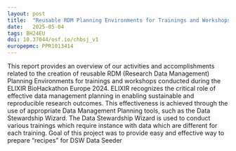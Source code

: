 ```yaml
---
layout: post
title:  "Reusable RDM Planning Environments for Trainings and Workshops: A BioHackathon Europe 2024 Report"
date:   2025-05-04
tags: BH24EU
doi: 10.37044/osf.io/chbsj_v1
europepmc: PPR1013414
---
```


This report provides an overview of our activities and accomplishments related to the creation of reusable RDM
(Research Data Management) Planning Environments for trainings and workshops conducted during the ELIXIR BioHackathon
Europe 2024. ELIXIR recognizes the critical role of effective data management planning in enabling sustainable and
reproducible research outcomes. This effectiveness is achieved through the use of appropriate Data Management
Planning tools, such as the Data Stewardship Wizard. The Data Stewardship Wizard is used to conduct various trainings
which require instance with data which are different for each training. Goal of this project was to provide easy and
effective way to prepare “recipes” for DSW Data Seeder
